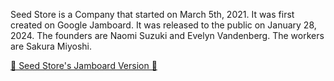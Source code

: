 Seed Store is a Company that started on March 5th, 2021. It was first created on Google Jamboard. It was released to the public on January 28, 2024. The founders are Naomi Suzuki and Evelyn Vandenberg. The workers are Sakura Miyoshi.

[🌱 Seed Store's Jamboard Version 🌱](jamboard.md)
